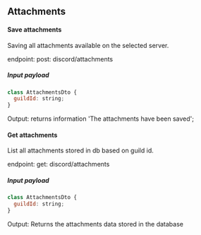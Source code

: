 ## Attachments

#### Save attachments

Saving all attachments available on the selected server.

endpoint: post: discord/attachments

##### Input payload

```javascript
class AttachmentsDto {
  guildId: string;
}
```

Output: returns information 'The attachments have been saved';

#### Get attachments

List all attachments stored in db based on guild id.

endpoint: get: discord/attachments

##### Input payload

```javascript
class AttachmentsDto {
  guildId: string;
}
```

Output: Returns the attachments data stored in the database
